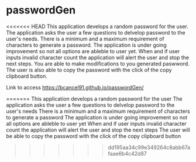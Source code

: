 # passwordGen
<<<<<<< HEAD
This application develops a random password for the user.
The application asks the user a few questions to delvelop password to the user's needs.
There is a minimum and a maximum requirement of characters to generate a password.
The application is under going improvement so not all options are ableble to user yet.
When and if user inputs invalid character count the application will alert the user and stop the next steps.
You are able to make modifications to you generated paswword.
The user is also able to copy the password with the click of the copy clipboard button.

 Link to access https://bcancel91.github.io/passwordGen/
 
 

=======
This application develops a random password for the user
The application asks the user a few questions to delvelop password to the user's needs
There is a minimum and a maximum requirement of characters to generate a password
The application is under going improvement so not all options are ableble to user yet
When and if user inputs invalid character count the application will alert the user and stop the next steps
The user will be able to copy the password with the click of the copy clipboard button
>>>>>>> dd195aa34c99e349264c8abb67afaae6b4c42d87
